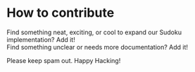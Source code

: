 # How to contribute

Find something neat, exciting, or cool to expand our Sudoku implementation? Add it!  
Find something unclear or needs more documentation? Add it!  

Please keep spam out. Happy Hacking!
